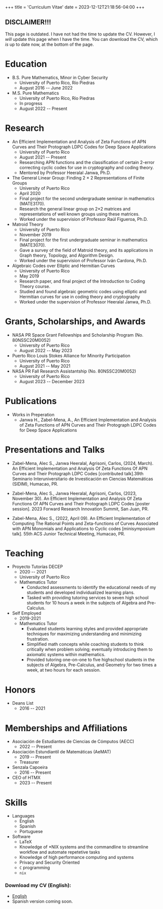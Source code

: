 +++
title = 'Curriculum Vitae'
date = 2023-12-12T21:18:56-04:00
+++

## DISCLAIMER!!!
This page is outdated. I have not had the time to update the CV.
However, I _will_ update this page when I have the time. You can
download the CV, which _is_ up to date now, at the bottom of the page.

# Education
- B.S. Pure Mathematics, Minor in Cyber Security
    - University of Puerto Rico, Río Piedras
    - August 2016 -- June 2022
- M.S. Pure Mathematics
    - University of Puerto Rico, Río Piedras
    - In progress
    - August 2022 -- Present

# Research
- An Efficient Implementation and Analysis of Zeta Functions of APN Curves and
    Their Protograph LDPC Codes for Deep Space Applications
    - University of Puerto Rico
    - August 2021 -- Present
    - Researching APN functions and the classification of certain 2-error
      correcting cyclic codes for use in cryptography and coding theory.
    - Mentored by Professor Heeralal Janwa, Ph.D.
- The General Linear Group: Finding 2 × 2 Representations of Finite Groups
    - University of Puerto Rico
    - April 2020
    - Final project for the second undergraduate seminar in mathematics (MATE3170).
    -  Research the general linear group on 2×2 matrices and representations of
       well known groups using these matrices.
    - Worked under the supervision of Professor Raúl Figueroa, Ph.D.
- Matroid Theory
    - University of Puerto Rico
    - November 2019
    - Final project for the first undergraduate seminar in mathematics (MATE3070).
    - Gave a survey of the field of Matroid theory, and its applications in Graph
      theory, Topology, and Algorithm Design.
    - Worked under the supervision of Professor Iván Cardona, Ph.D.
- Algebraic Codes over Elliptic and Hermitian Curves
    - University of Puerto Rico
    - May 2019
    -  Research paper, and final project of the Introduction to Coding Theory course.
    - Studied and found algebraic geometric codes using elliptic and Hermitian
      curves for use in coding theory and cryptography
    - Worked under the supervision of Professor Heeralal Janwa, Ph.D.

# Grants, Scholarships, and Awards
- NASA PR Space Grant Fellowships and Scholarship Program (No. 80NSSC20M0052)
    - University of Puerto Rico
    - August 2022 -- May 2023
- Puerto Rico Louis Stokes Alliance for Minority Participation
    - University of Puerto Rico
    - August 2021 -- May 2021
- NASA PR Fall Research Assistantship (No. 80NSSC20M0052)
    - University of Puerto Rico
    - August 2023 -- December 2023

# Publications
- Works in Preperation
    - Janwa H., Zabel-Mena, A., An Efficient Implementation and Analysis of Zeta
    Functions of APN Curves and Their Protograph LDPC Codes for Deep Space
    Applications

# Presentations and Talks

- Zabel-Mena, Alec S., Janwa Heeralal, Agrisoni, Carlos, (2024, March). An
Efficient Implementation and Analysis Of Zeta Functions Of APN Curves and Their
Protograph LDPC Codes [contributed talk].39th Seminario Interuniversitario de
Investicación en Ciencias Matemáticas (SIDIM), Humacao, PR.

- Zabel-Mena, Alec S., Janwa Heeralal, Agrisoni, Carlos, (2023, November 30). An
Efficient Implementation and Analysis Of Zeta Functions Of APN Curves and Their
Protograph LDPC Codes [poster session]. 2023 Forward Research Innovation Summit,
San Juan, PR.

- Zabel-Mena, Alec S., (2022, April 09). An Efficient Implementation of Computing
The Rational Points and Zeta-functions of Curves Associated with APN Monomials
and Applications to Cyclic codes [minisymposium talk]. 55th ACS Junior Technical
Meeting, Humacao, PR.

# Teaching
- Proyecto Tutorías DECEP
    - 2020 -- 2021
    - University of Puerto Rico
    - Mathematics Tutor
        - Conducted assessments to identify the educational needs of my students
          and developed individualized learning plans.
        - Tasked with providing tutoring services to seven high school students
          for 10 hours a week in the subjects of Algebra and Pre-Calculus.
- Self Employed
    - 2019-2021
    - Mathematics Tutor
        - Evaluated students learning styles and provided appropriate techniques
          for maximizing understanding and minimizing frustration.
        - Simplified math concepts while coaching students to think critically
          when problem solving; eventually introducing them to axiomatic systems
          within mathematics.
        - Provided tutoring one-on-one to five highschool students in the
          subjects of Algebra, Pre-Calculus, and Geometry for two times a week, at
          two hours for each session.

# Honors
- Deans List
    - 2016 -- 2021

# Memberships and Affiliations
- Asociación de Estudiantes de Ciencias de Cómputos (AECC)
    - 2022 -- Present
- Asociación Estundiantil de Matemáticas (AeMAT)
    - 2019 -- Present
    - Treasurer
- Senzala Capoeira
    - 2016 -- Present
- CEO of HTMX
    - 2023 -- Present

# Skills
- Languages
    - English
    - Spanish
    - Portuguese
- Software
    - LaTeX
    - Knowledge of \*NIX systems and the commandline to streamline workflow and
      automate repetetive tasks
    - Knowledge of high performance computing and systems
    - Privacy and Security Oriented
    - `C` programming
    - `nix`

### Download my CV (English):
- [English](https://github.com/azabelmena/curriculum_vitae/raw/refs/heads/main/azabelmena.pdf)
- Spanish version coming soon.
<!--- [Spanish](https://github.com/azabelmena/curriculum_vitae/raw/refs/heads/spanish/azabelmena.pdf)-->
